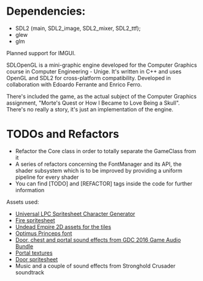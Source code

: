 # Dependencies:
 - SDL2 (main, SDL2_image, SDL2_mixer, SDL2_ttf);
 - glew
 - glm
 
Planned support for IMGUI.

SDLOpenGL is a mini-graphic engine developed for the Computer Graphics course in Computer Engineering - Unige.
It's written in C++ and uses OpenGL and SDL2 for cross-platform compatibility.
Developed in collaboration with Edoardo Ferrante and Enrico Ferro.

There's included the game, as the actual subject of the Computer Graphics assignment, "Morte's Quest or How I Became to Love Being a Skull". There's no really a story, it's just an implementation of the engine.

# TODOs and Refactors

 - Refactor the Core class in order to totally separate the GameClass from it
 - A series of refactors concerning the FontManager and its API, the shader subsystem which is to be improved by providing a uniform pipeline for every shader
 - You can find [TODO] and [REFACTOR] tags inside the code for further information
 
 Assets used:
 
  - [Universal LPC Spritesheet Character Generator](http://gaurav.munjal.us/Universal-LPC-Spritesheet-Character-Generator/#)
  - [Fire spritesheet](http://opengameart.org/content/camp-fire-animation-for-rpgs-finished)
  - [Undead Empire 2D assets for the tiles](http://opengameart.org/content/undeadempire-tileset-64x64-repack-floor-lava-walls-and-effects)
  - [Optimus Princeps font](http://www.dafont.com/optimusprinceps.font)
  - [Door, chest and portal sound effects from GDC 2016 Game Audio Bundle](http://www.Sonniss.com)
  -	[Portal textures](http://opengameart.org/content/teleporter-circle)
  - [Door spritesheet](http://pixelation.org/index.php?topic=11587.0)
  - Music and a couple of sound effects from Stronghold Crusader soundtrack
  
 
 
